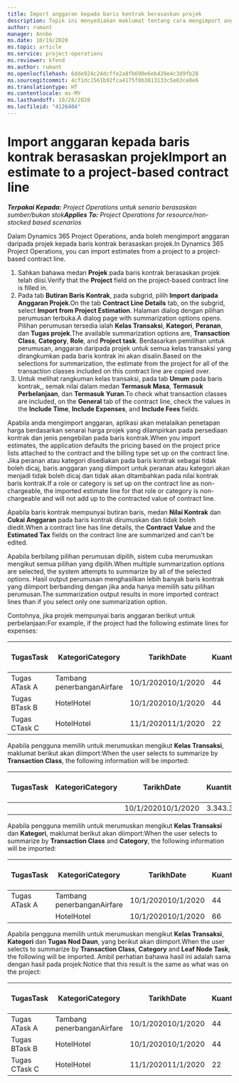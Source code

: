 ```yaml
---
title: Import anggaran kepada baris kontrak berasaskan projek
description: Topik ini menyediakan maklumat tentang cara mengimport anggaran daripada projek kepada baris kontrak.
author: rumant
manager: Annbe
ms.date: 10/19/2020
ms.topic: article
ms.service: project-operations
ms.reviewer: kfend
ms.author: rumant
ms.openlocfilehash: 6dde924c24dcffe2a8fb690e6eb429e4c3d9fb28
ms.sourcegitcommit: 4cf1dc1561b92fca4175f0b3813133c5e63ce8e6
ms.translationtype: HT
ms.contentlocale: ms-MY
ms.lasthandoff: 10/28/2020
ms.locfileid: "4126404"
---
```

# <a name="import-an-estimate-to-a-project-based-contract-line"></a><span data-ttu-id="af1eb-103">Import anggaran kepada baris kontrak berasaskan projek</span><span class="sxs-lookup"><span data-stu-id="af1eb-103">Import an estimate to a project-based contract line</span></span>

<span data-ttu-id="af1eb-104">_**Terpakai Kepada:** Project Operations untuk senario berasaskan sumber/bukan stok_</span><span class="sxs-lookup"><span data-stu-id="af1eb-104">_**Applies To:** Project Operations for resource/non-stocked based scenarios_</span></span>

<span data-ttu-id="af1eb-105">Dalam Dynamics 365 Project Operations, anda boleh mengimport anggaran daripada projek kepada baris kontrak berasaskan projek.</span><span class="sxs-lookup"><span data-stu-id="af1eb-105">In Dynamics 365 Project Operations, you can import estimates from a project to a project-based contract line.</span></span>

1. <span data-ttu-id="af1eb-106">Sahkan bahawa medan **Projek** pada baris kontrak berasaskan projek telah diisi.</span><span class="sxs-lookup"><span data-stu-id="af1eb-106">Verify that the **Project** field on the project-based contract line is filled in.</span></span>
2. <span data-ttu-id="af1eb-107">Pada tab **Butiran Baris Kontrak**, pada subgrid, pilih **Import daripada Anggaran Projek**.</span><span class="sxs-lookup"><span data-stu-id="af1eb-107">On the tab **Contract Line Details** tab, on the subgrid, select **Import from Project Estimation**.</span></span> <span data-ttu-id="af1eb-108">Halaman dialog dengan pilihan perumusan terbuka.</span><span class="sxs-lookup"><span data-stu-id="af1eb-108">A dialog page with summarization options opens.</span></span> <span data-ttu-id="af1eb-109">Pilihan perumusan tersedia ialah **Kelas Transaksi**, **Kategori**, **Peranan**, dan **Tugas projek**.</span><span class="sxs-lookup"><span data-stu-id="af1eb-109">The available summarization options are, **Transaction Class**, **Category**, **Role**, and **Project task**.</span></span> <span data-ttu-id="af1eb-110">Berdasarkan pemilihan untuk perumusan, anggaran daripada projek untuk semua kelas transaksi yang dirangkumkan pada baris kontrak ini akan disalin.</span><span class="sxs-lookup"><span data-stu-id="af1eb-110">Based on the selections for summarization, the estimate from the project for all of the transaction classes included on this contract line are copied over.</span></span> 
3. <span data-ttu-id="af1eb-111">Untuk melihat rangkuman kelas transaksi, pada tab **Umum** pada baris kontrak,, semak nilai dalam medan **Termasuk Masa**, **Termasuk Perbelanjaan**, dan **Termasuk Yuran**.</span><span class="sxs-lookup"><span data-stu-id="af1eb-111">To check what transaction classes are included, on the **General** tab of the contract line, check the values in the **Include Time**, **Include Expenses**, and **Include Fees** fields.</span></span>

<span data-ttu-id="af1eb-112">Apabila anda mengimport anggaran, aplikasi akan melalaikan penetapan harga berdasarkan senarai harga projek yang dilampirkan pada persediaan kontrak dan jenis pengebilan pada baris kontrak.</span><span class="sxs-lookup"><span data-stu-id="af1eb-112">When you import estimates, the application defaults the pricing based on the project price lists attached to the contract and the billing type set up on the contract line.</span></span> <span data-ttu-id="af1eb-113">Jika peranan atau kategori disediakan pada baris kontrak sebagai tidak boleh dicaj, baris anggaran yang diimport untuk peranan atau kategori akan menjadi tidak boleh dicaj dan tidak akan ditambahkan pada nilai kontrak baris kontrak.</span><span class="sxs-lookup"><span data-stu-id="af1eb-113">If a role or category is set up on the contract line as non-chargeable, the imported estimate line for that role or category is non-chargeable and will not add up to the contracted value of contract line.</span></span>

<span data-ttu-id="af1eb-114">Apabila baris kontrak mempunyai butiran baris, medan **Nilai Kontrak** dan **Cukai Anggaran** pada baris kontrak dirumuskan dan tidak boleh diedit.</span><span class="sxs-lookup"><span data-stu-id="af1eb-114">When a contract line has line details, the **Contract Value** and the **Estimated Tax** fields on the contract line are summarized and can't be edited.</span></span>

<span data-ttu-id="af1eb-115">Apabila berbilang pilihan perumusan dipilih, sistem cuba merumuskan mengikut semua pilihan yang dipilih.</span><span class="sxs-lookup"><span data-stu-id="af1eb-115">When multiple summarization options are selected, the system attempts to summarize by all of the selected options.</span></span> <span data-ttu-id="af1eb-116">Hasil output perumusan menghasilkan lebih banyak baris kontrak yang diimport berbanding dengan jika anda hanya memilih satu pilihan perumusan.</span><span class="sxs-lookup"><span data-stu-id="af1eb-116">The summarization output results in more imported contract lines than if you select only one summarization option.</span></span>

<span data-ttu-id="af1eb-117">Contohnya, jika projek mempunyai baris anggaran berikut untuk perbelanjaan:</span><span class="sxs-lookup"><span data-stu-id="af1eb-117">For example, if the project had the following estimate lines for expenses:</span></span>

| <span data-ttu-id="af1eb-118">Tugas</span><span class="sxs-lookup"><span data-stu-id="af1eb-118">Task</span></span> | <span data-ttu-id="af1eb-119">Kategori</span><span class="sxs-lookup"><span data-stu-id="af1eb-119">Category</span></span> | <span data-ttu-id="af1eb-120">Tarikh</span><span class="sxs-lookup"><span data-stu-id="af1eb-120">Date</span></span> | <span data-ttu-id="af1eb-121">Kuantiti</span><span class="sxs-lookup"><span data-stu-id="af1eb-121">Quantity</span></span> | <span data-ttu-id="af1eb-122">Harga unit</span><span class="sxs-lookup"><span data-stu-id="af1eb-122">Unit price</span></span> | <span data-ttu-id="af1eb-123">Amaun</span><span class="sxs-lookup"><span data-stu-id="af1eb-123">Amount</span></span> |
| --- | --- | --- | --- | --- | --- |
| <span data-ttu-id="af1eb-124">Tugas A</span><span class="sxs-lookup"><span data-stu-id="af1eb-124">Task A</span></span> | <span data-ttu-id="af1eb-125">Tambang penerbangan</span><span class="sxs-lookup"><span data-stu-id="af1eb-125">Airfare</span></span> | <span data-ttu-id="af1eb-126">10/1/2020</span><span class="sxs-lookup"><span data-stu-id="af1eb-126">10/1/2020</span></span> | <span data-ttu-id="af1eb-127">4</span><span class="sxs-lookup"><span data-stu-id="af1eb-127">4</span></span> | <span data-ttu-id="af1eb-128">400</span><span class="sxs-lookup"><span data-stu-id="af1eb-128">400</span></span> | <span data-ttu-id="af1eb-129">1600</span><span class="sxs-lookup"><span data-stu-id="af1eb-129">1600</span></span> |
| <span data-ttu-id="af1eb-130">Tugas B</span><span class="sxs-lookup"><span data-stu-id="af1eb-130">Task B</span></span> | <span data-ttu-id="af1eb-131">Hotel</span><span class="sxs-lookup"><span data-stu-id="af1eb-131">Hotel</span></span> | <span data-ttu-id="af1eb-132">10/1/2020</span><span class="sxs-lookup"><span data-stu-id="af1eb-132">10/1/2020</span></span> | <span data-ttu-id="af1eb-133">4</span><span class="sxs-lookup"><span data-stu-id="af1eb-133">4</span></span> | <span data-ttu-id="af1eb-134">200</span><span class="sxs-lookup"><span data-stu-id="af1eb-134">200</span></span> | <span data-ttu-id="af1eb-135">800</span><span class="sxs-lookup"><span data-stu-id="af1eb-135">800</span></span> |
| <span data-ttu-id="af1eb-136">Tugas C</span><span class="sxs-lookup"><span data-stu-id="af1eb-136">Task C</span></span> | <span data-ttu-id="af1eb-137">Hotel</span><span class="sxs-lookup"><span data-stu-id="af1eb-137">Hotel</span></span> | <span data-ttu-id="af1eb-138">11/1/2020</span><span class="sxs-lookup"><span data-stu-id="af1eb-138">11/1/2020</span></span> | <span data-ttu-id="af1eb-139">2</span><span class="sxs-lookup"><span data-stu-id="af1eb-139">2</span></span> | <span data-ttu-id="af1eb-140">200</span><span class="sxs-lookup"><span data-stu-id="af1eb-140">200</span></span> | <span data-ttu-id="af1eb-141">400</span><span class="sxs-lookup"><span data-stu-id="af1eb-141">400</span></span> |

<span data-ttu-id="af1eb-142">Apabila pengguna memilih untuk merumuskan mengikut **Kelas Transaksi**, maklumat berikut akan diimport:</span><span class="sxs-lookup"><span data-stu-id="af1eb-142">When the user selects to summarize by **Transaction Class**, the following information will be imported:</span></span>

| <span data-ttu-id="af1eb-143">Tugas</span><span class="sxs-lookup"><span data-stu-id="af1eb-143">Task</span></span> | <span data-ttu-id="af1eb-144">Kategori</span><span class="sxs-lookup"><span data-stu-id="af1eb-144">Category</span></span> | <span data-ttu-id="af1eb-145">Tarikh</span><span class="sxs-lookup"><span data-stu-id="af1eb-145">Date</span></span> | <span data-ttu-id="af1eb-146">Kuantiti</span><span class="sxs-lookup"><span data-stu-id="af1eb-146">Quantity</span></span> | <span data-ttu-id="af1eb-147">Harga unit</span><span class="sxs-lookup"><span data-stu-id="af1eb-147">Unit price</span></span> | <span data-ttu-id="af1eb-148">Amaun</span><span class="sxs-lookup"><span data-stu-id="af1eb-148">Amount</span></span> |
| --- | --- | --- | --- | --- | --- |
| &nbsp;  | &nbsp;  | <span data-ttu-id="af1eb-149">10/1/2020</span><span class="sxs-lookup"><span data-stu-id="af1eb-149">10/1/2020</span></span> | <span data-ttu-id="af1eb-150">3.34</span><span class="sxs-lookup"><span data-stu-id="af1eb-150">3.34</span></span> | <span data-ttu-id="af1eb-151">840</span><span class="sxs-lookup"><span data-stu-id="af1eb-151">840</span></span> | <span data-ttu-id="af1eb-152">2800</span><span class="sxs-lookup"><span data-stu-id="af1eb-152">2800</span></span> |

<span data-ttu-id="af1eb-153">Apabila pengguna memilih untuk merumuskan mengikut **Kelas Transaksi** dan **Kategori**, maklumat berikut akan diimport:</span><span class="sxs-lookup"><span data-stu-id="af1eb-153">When the user selects to summarize by **Transaction Class** and **Category**, the following information will be imported:</span></span>

| <span data-ttu-id="af1eb-154">Tugas</span><span class="sxs-lookup"><span data-stu-id="af1eb-154">Task</span></span> | <span data-ttu-id="af1eb-155">Kategori</span><span class="sxs-lookup"><span data-stu-id="af1eb-155">Category</span></span> | <span data-ttu-id="af1eb-156">Tarikh</span><span class="sxs-lookup"><span data-stu-id="af1eb-156">Date</span></span> | <span data-ttu-id="af1eb-157">Kuantiti</span><span class="sxs-lookup"><span data-stu-id="af1eb-157">Quantity</span></span> | <span data-ttu-id="af1eb-158">Harga unit</span><span class="sxs-lookup"><span data-stu-id="af1eb-158">Unit price</span></span> | <span data-ttu-id="af1eb-159">Amaun</span><span class="sxs-lookup"><span data-stu-id="af1eb-159">Amount</span></span> |
| --- | --- | --- | --- | --- | --- |
| <span data-ttu-id="af1eb-160">Tugas A</span><span class="sxs-lookup"><span data-stu-id="af1eb-160">Task A</span></span> | <span data-ttu-id="af1eb-161">Tambang penerbangan</span><span class="sxs-lookup"><span data-stu-id="af1eb-161">Airfare</span></span> | <span data-ttu-id="af1eb-162">10/1/2020</span><span class="sxs-lookup"><span data-stu-id="af1eb-162">10/1/2020</span></span> | <span data-ttu-id="af1eb-163">4</span><span class="sxs-lookup"><span data-stu-id="af1eb-163">4</span></span> | <span data-ttu-id="af1eb-164">400</span><span class="sxs-lookup"><span data-stu-id="af1eb-164">400</span></span> | <span data-ttu-id="af1eb-165">1600</span><span class="sxs-lookup"><span data-stu-id="af1eb-165">1600</span></span> |
| &nbsp;  | <span data-ttu-id="af1eb-166">Hotel</span><span class="sxs-lookup"><span data-stu-id="af1eb-166">Hotel</span></span> | <span data-ttu-id="af1eb-167">10/1/2020</span><span class="sxs-lookup"><span data-stu-id="af1eb-167">10/1/2020</span></span> | <span data-ttu-id="af1eb-168">6</span><span class="sxs-lookup"><span data-stu-id="af1eb-168">6</span></span> | <span data-ttu-id="af1eb-169">200</span><span class="sxs-lookup"><span data-stu-id="af1eb-169">200</span></span> | <span data-ttu-id="af1eb-170">1200</span><span class="sxs-lookup"><span data-stu-id="af1eb-170">1200</span></span> |

<span data-ttu-id="af1eb-171">Apabila pengguna memilih untuk merumuskan mengikut **Kelas Transaksi**, **Kategori** dan **Tugas Nod Daun**, yang berikut akan diimport.</span><span class="sxs-lookup"><span data-stu-id="af1eb-171">When the user selects to summarize by **Transaction Class**, **Category** and **Leaf Node Task**, the following will be imported.</span></span> <span data-ttu-id="af1eb-172">Ambil perhatian bahawa hasil ini adalah sama dengan hasil pada projek:</span><span class="sxs-lookup"><span data-stu-id="af1eb-172">Notice that this result is the same as what was on the project:</span></span>

| <span data-ttu-id="af1eb-173">Tugas</span><span class="sxs-lookup"><span data-stu-id="af1eb-173">Task</span></span> | <span data-ttu-id="af1eb-174">Kategori</span><span class="sxs-lookup"><span data-stu-id="af1eb-174">Category</span></span> | <span data-ttu-id="af1eb-175">Tarikh</span><span class="sxs-lookup"><span data-stu-id="af1eb-175">Date</span></span> | <span data-ttu-id="af1eb-176">Kuantiti</span><span class="sxs-lookup"><span data-stu-id="af1eb-176">Quantity</span></span> | <span data-ttu-id="af1eb-177">Harga unit</span><span class="sxs-lookup"><span data-stu-id="af1eb-177">Unit price</span></span> | <span data-ttu-id="af1eb-178">Amaun</span><span class="sxs-lookup"><span data-stu-id="af1eb-178">Amount</span></span> |
| --- | --- | --- | --- | --- | --- |
| <span data-ttu-id="af1eb-179">Tugas A</span><span class="sxs-lookup"><span data-stu-id="af1eb-179">Task A</span></span> | <span data-ttu-id="af1eb-180">Tambang penerbangan</span><span class="sxs-lookup"><span data-stu-id="af1eb-180">Airfare</span></span> | <span data-ttu-id="af1eb-181">10/1/2020</span><span class="sxs-lookup"><span data-stu-id="af1eb-181">10/1/2020</span></span> | <span data-ttu-id="af1eb-182">4</span><span class="sxs-lookup"><span data-stu-id="af1eb-182">4</span></span> | <span data-ttu-id="af1eb-183">400</span><span class="sxs-lookup"><span data-stu-id="af1eb-183">400</span></span> | <span data-ttu-id="af1eb-184">1600</span><span class="sxs-lookup"><span data-stu-id="af1eb-184">1600</span></span> |
| <span data-ttu-id="af1eb-185">Tugas B</span><span class="sxs-lookup"><span data-stu-id="af1eb-185">Task B</span></span> | <span data-ttu-id="af1eb-186">Hotel</span><span class="sxs-lookup"><span data-stu-id="af1eb-186">Hotel</span></span> | <span data-ttu-id="af1eb-187">10/1/2020</span><span class="sxs-lookup"><span data-stu-id="af1eb-187">10/1/2020</span></span> | <span data-ttu-id="af1eb-188">4</span><span class="sxs-lookup"><span data-stu-id="af1eb-188">4</span></span> | <span data-ttu-id="af1eb-189">200</span><span class="sxs-lookup"><span data-stu-id="af1eb-189">200</span></span> | <span data-ttu-id="af1eb-190">800</span><span class="sxs-lookup"><span data-stu-id="af1eb-190">800</span></span> |
| <span data-ttu-id="af1eb-191">Tugas C</span><span class="sxs-lookup"><span data-stu-id="af1eb-191">Task C</span></span> | <span data-ttu-id="af1eb-192">Hotel</span><span class="sxs-lookup"><span data-stu-id="af1eb-192">Hotel</span></span> | <span data-ttu-id="af1eb-193">11/1/2020</span><span class="sxs-lookup"><span data-stu-id="af1eb-193">11/1/2020</span></span> | <span data-ttu-id="af1eb-194">2</span><span class="sxs-lookup"><span data-stu-id="af1eb-194">2</span></span> | <span data-ttu-id="af1eb-195">200</span><span class="sxs-lookup"><span data-stu-id="af1eb-195">200</span></span> | <span data-ttu-id="af1eb-196">400</span><span class="sxs-lookup"><span data-stu-id="af1eb-196">400</span></span> |
